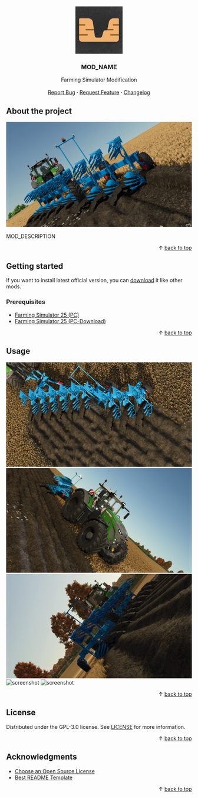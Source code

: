 <div id="top"></div>
<br/>
<div align="center">
  <a href="https://github.com/VertexFloat/MOD_NAME">
    <img src="screenshots/icon.png" alt="Logo" width="128" height="128">
  </a>
  <h3>MOD_NAME</h3>
  <p>
    Farming Simulator Modification
    <br />
    <br />
    <a href="https://github.com/VertexFloat/MOD_NAME/issues">Report Bug</a>
    ·
    <a href="https://github.com/VertexFloat/MOD_NAME/issues">Request Feature</a>
    ·
    <a href="https://github.com/VertexFloat/MOD_NAME/blob/main/CHANGELOG.md">Changelog</a>
  </p>
</div>

## About the project

<img src="screenshots/screenShot (1).png" alt="screenshot">

MOD_DESCRIPTION

<p align="right">&#x2191 <a href="#top">back to top</a></p>

## Getting started

If you want to install latest official version, you can [download](MOD_LINK) it like other mods.
<br/>

### Prerequisites

* [Farming Simulator 25 (PC)](https://www.farming-simulator.com/buy-now.php?platform=pc&code=VertexFloat)
* [Farming Simulator 25 (PC-Download)](https://www.farming-simulator.com/buy-now.php?platform=pcdigital&code=VertexFloat)

<p align="right">&#x2191 <a href="#top">back to top</a></p>

## Usage

<img src="screenshots/screenShot (2).png" alt="screenshot">
<img src="screenshots/screenShot (3).png" alt="screenshot">
<img src="screenshots/screenShot (4).png" alt="screenshot">
<img src="screenshots/screenShot (5).png" alt="screenshot">
<img src="screenshots/screenShot (6).png" alt="screenshot">

<p align="right">&#x2191 <a href="#top">back to top</a></p>

## License

Distributed under the GPL-3.0 license. See [LICENSE](https://github.com/VertexFloat/MOD_NAME/blob/main/LICENSE) for more information.

<p align="right">&#x2191 <a href="#top">back to top</a></p>

## Acknowledgments

* [Choose an Open Source License](https://choosealicense.com)
* [Best README Template](https://github.com/othneildrew/Best-README-Template)

<p align="right">&#x2191 <a href="#top">back to top</a></p>
